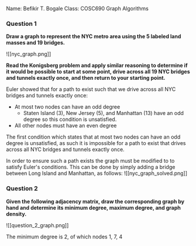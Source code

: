 Name: Befikir T. Bogale
Class: COSC690 Graph Algorithms

### Question 1

**Draw a graph to represent the NYC metro area using the 5 labeled land masses and 19 bridges.**

![[nyc_graph.png]]

**Read the Konigsberg problem and apply similar reasoning to determine if it would be possible to start at some point, drive across all 19 NYC bridges and tunnels exactly once, and then return to your starting point.**

Euler showed that for a path to exist such that we drive across all NYC bridges and tunnels exactly once:
- At most two nodes can have an odd degree
	- Staten Island (3), New Jersey (5), and Manhattan (13) have an odd degree so this condition is unsatisfied.
- All other nodes must have an even degree

The first condition which states that at most two nodes can have an odd degree is unsatisfied, as such it is impossible for  a path to exist that drives across all NYC bridges and tunnels exactly once.

In order to ensure such a path exists the graph must be modified to to satisfy Euler's conditions. This can be done by simply adding a bridge between Long Island and Manhattan, as follows:
![[nyc_graph_solved.png]]


### Question 2

**Given the following adjacency matrix, draw the corresponding graph by hand and determine its minimum degree, maximum degree, and graph density.**


![[question_2_graph.png]]

The minimum degree is 2, of which nodes 1, 7, 4